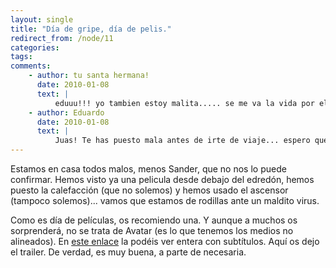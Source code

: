 ```yaml
---
layout: single
title: "Día de gripe, día de pelis."
redirect_from: /node/11
categories:
tags: 
comments: 
    - author: tu santa hermana!
      date: 2010-01-08
      text: |
          eduuu!!! yo tambien estoy malita..... se me va la vida por el wc acompañado de unos agradables 38 grados de fiebre!!! asi q me tocara hacer edredoning y ver la peli q ha propuesto....porq avatar ya la he visto! y en 3D! jjejeje es bonita, no seas prejuicioso!! un besooooo y alejar vuestros sucios germenes de mi sobrinito sagradooo!!!! desde chile con amooor muchos besoooos!!!  
    - author: Eduardo
      date: 2010-01-08
      text: |
          Juas! Te has puesto mala antes de irte de viaje... espero que cuando estes comiendo en tugurios por ahí no te pongas aún peor...  
---
```

Estamos en casa todos malos, menos Sander, que no nos lo puede confirmar. Hemos visto ya una pelicula desde debajo del edredón, hemos puesto la calefacción (que no solemos) y hemos usado el ascensor (tampoco solemos)... vamos que estamos de rodillas ante un maldito virus.

Como es día de películas, os recomiendo una. Y aunque a muchos os sorprenderá, no se trata de Avatar (es lo que tenemos los medios no alineados). En [este enlace](http://www.youtube.com/watch?v=tZnOZnHZt3o&feature=PlayList&p=1D0670AC8C7CB77F&index=0&playnext=1) la podéis ver entera con subtítulos. Aquí os dejo el trailer. De verdad, es muy buena, a parte de necesaria.

<object data="http://www.youtube.com/v/oG9SFdHe_4k" type="application/x-shockwave-flash" width="425" height="350"><param name="data" value="http://www.youtube.com/v/oG9SFdHe_4k"><param name="src" value="http://www.youtube.com/v/oG9SFdHe_4k"></object>
